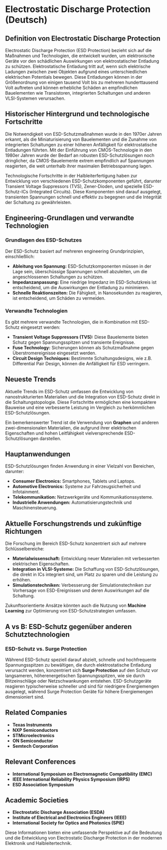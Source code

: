 # Electrostatic Discharge Protection (Deutsch)

## Definition von Electrostatic Discharge Protection

Electrostatic Discharge Protection (ESD Protection) bezieht sich auf die Maßnahmen und Technologien, die entwickelt wurden, um elektronische Geräte vor den schädlichen Auswirkungen von elektrostatischer Entladung zu schützen. Elektrostatische Entladung tritt auf, wenn sich elektrische Ladungen zwischen zwei Objekten aufgrund eines unterschiedlichen elektrischen Potentials bewegen. Diese Entladungen können in der Größenordnung von einigen tausend Volt bis zu mehreren hunderttausend Volt auftreten und können erhebliche Schäden an empfindlichen Bauelementen wie Transistoren, integrierten Schaltungen und anderen VLSI-Systemen verursachen.

## Historischer Hintergrund und technologische Fortschritte

Die Notwendigkeit von ESD-Schutzmaßnahmen wurde in den 1970er Jahren erkannt, als die Miniaturisierung von Bauelementen und die Zunahme von integrierten Schaltungen zu einer höheren Anfälligkeit für elektrostatische Entladungen führten. Mit der Einführung von CMOS-Technologie in den 1980er Jahren wurde der Bedarf an robusten ESD-Schutzlösungen noch dringlicher, da CMOS-Bauelemente extrem empfindlich auf Spannungen reagierten, die weit unterhalb ihrer maximalen Betriebsspannung lagen.

Technologische Fortschritte in der Halbleiterfertigung haben zur Entwicklung von verschiedenen ESD-Schutzkomponenten geführt, darunter Transient Voltage Suppressors (TVS), Zener-Dioden, und spezielle ESD-Schutz-ICs (Integrated Circuits). Diese Komponenten sind darauf ausgelegt, transienten Spannungen schnell und effektiv zu begegnen und die Integrität der Schaltung zu gewährleisten.

## Engineering-Grundlagen und verwandte Technologien

### Grundlagen des ESD-Schutzes

Der ESD-Schutz basiert auf mehreren engineering Grundprinzipien, einschließlich:

- **Ableitung von Spannung:** ESD-Schutzkomponenten müssen in der Lage sein, überschüssige Spannungen schnell abzuleiten, um die angeschlossenen Schaltungen zu schützen.
- **Impedanzanpassung:** Eine niedrige Impedanz im ESD-Schutzkreis ist entscheidend, um die Auswirkungen der Entladung zu minimieren.
- **Schnelle Reaktionszeiten:** Die Fähigkeit, in Nanosekunden zu reagieren, ist entscheidend, um Schäden zu vermeiden.

### Verwandte Technologien

Es gibt mehrere verwandte Technologien, die in Kombination mit ESD-Schutz eingesetzt werden:

- **Transient Voltage Suppressors (TVS):** Diese Bauelemente bieten Schutz gegen Spannungsspitzen und transiente Ereignisse.
- **Fuse Technology:** Sicherungen können als Schutzmaßnahme gegen Überstromereignisse eingesetzt werden.
- **Circuit Design Techniques:** Bestimmte Schaltungsdesigns, wie z.B. Differential Pair Design, können die Anfälligkeit für ESD verringern.

## Neueste Trends

Aktuelle Trends im ESD-Schutz umfassen die Entwicklung von nanostrukturierten Materialien und die Integration von ESD-Schutz direkt in die Schaltungstopologie. Diese Fortschritte ermöglichen eine kompaktere Bauweise und eine verbesserte Leistung im Vergleich zu herkömmlichen ESD-Schutzlösungen.

Ein bemerkenswerter Trend ist die Verwendung von **Graphen** und anderen zwei-dimensionalen Materialien, die aufgrund ihrer elektrischen Eigenschaften und hohen Leitfähigkeit vielversprechende ESD-Schutzlösungen darstellen.

## Hauptanwendungen

ESD-Schutzlösungen finden Anwendung in einer Vielzahl von Bereichen, darunter:

- **Consumer Electronics:** Smartphones, Tablets und Laptops.
- **Automotive Electronics:** Systeme zur Fahrzeugsicherheit und Infotainment.
- **Telekommunikation:** Netzwerkgeräte und Kommunikationssysteme.
- **Industrielle Anwendungen:** Automatisierungstechnik und Maschinensteuerung.

## Aktuelle Forschungstrends und zukünftige Richtungen

Die Forschung im Bereich ESD-Schutz konzentriert sich auf mehrere Schlüsselbereiche:

- **Materialwissenschaft:** Entwicklung neuer Materialien mit verbesserten elektrischen Eigenschaften.
- **Integration in VLSI-Systeme:** Die Schaffung von ESD-Schutzlösungen, die direkt in ICs integriert sind, um Platz zu sparen und die Leistung zu erhöhen.
- **Simulationstechniken:** Verbesserung der Simulationstechniken zur Vorhersage von ESD-Ereignissen und deren Auswirkungen auf die Schaltung.

Zukunftsorientierte Ansätze könnten auch die Nutzung von **Machine Learning** zur Optimierung von ESD-Schutzstrategien umfassen.

## A vs B: ESD-Schutz gegenüber anderen Schutztechnologien

### ESD-Schutz vs. Surge Protection

Während ESD-Schutz speziell darauf abzielt, schnelle und hochfrequente Spannungsspitzen zu bewältigen, die durch elektrostatische Entladung verursacht werden, konzentriert sich **Surge Protection** auf den Schutz vor langsameren, höherenergetischen Spannungsspitzen, wie sie durch Blitzeinschläge oder Netzschwankungen entstehen. ESD-Schutzgeräte reagieren typischerweise schneller und sind für niedrigere Energiemengen ausgelegt, während Surge Protection Geräte für höhere Energiemengen dimensioniert sind.

## Related Companies

- **Texas Instruments**
- **NXP Semiconductors**
- **STMicroelectronics**
- **ON Semiconductor**
- **Semtech Corporation**

## Relevant Conferences

- **International Symposium on Electromagnetic Compatibility (EMC)**
- **IEEE International Reliability Physics Symposium (IRPS)**
- **ESD Association Symposium**

## Academic Societies

- **Electrostatic Discharge Association (ESDA)**
- **Institute of Electrical and Electronics Engineers (IEEE)**
- **International Society for Optics and Photonics (SPIE)**

Diese Informationen bieten eine umfassende Perspektive auf die Bedeutung und die Entwicklung von Electrostatic Discharge Protection in der modernen Elektronik und Halbleitertechnik.